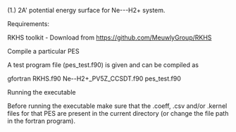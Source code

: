 (1.) 2A' potential energy surface for Ne---H2+ system.

Requirements:

RKHS toolkit - Download from https://github.com/MeuwlyGroup/RKHS

Compile a particular PES

A test program file (pes_test.f90) is given and can be compiled as

gfortran RKHS.f90 Ne--H2+_PV5Z_CCSDT.f90 pes_test.f90

Running the executable

Before running the executable make sure that the .coeff, .csv and/or .kernel files for that PES are present in the current directory (or change the file path in the fortran program).
